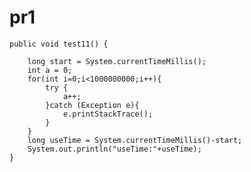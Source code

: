 # pr1
    public void test11() {

        long start = System.currentTimeMillis();
        int a = 0;
        for(int i=0;i<1000000000;i++){
            try {
                a++;
            }catch (Exception e){
                e.printStackTrace();
            }
        }
        long useTime = System.currentTimeMillis()-start;
        System.out.println("useTime:"+useTime);
    }	
